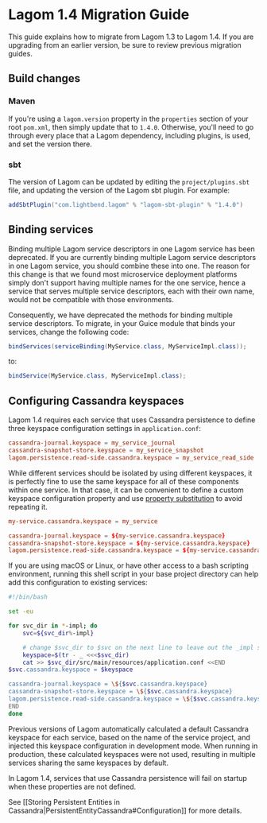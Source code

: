 # Lagom 1.4 Migration Guide

This guide explains how to migrate from Lagom 1.3 to Lagom 1.4. If you are upgrading from an earlier version, be sure to review previous migration guides.

## Build changes

### Maven

If you're using a `lagom.version` property in the `properties` section of your root `pom.xml`, then simply update that to `1.4.0`. Otherwise, you'll need to go through every place that a Lagom dependency, including plugins, is used, and set the version there.

### sbt

The version of Lagom can be updated by editing the `project/plugins.sbt` file, and updating the version of the Lagom sbt plugin. For example:

```scala
addSbtPlugin("com.lightbend.lagom" % "lagom-sbt-plugin" % "1.4.0")
```

## Binding services

Binding multiple Lagom service descriptors in one Lagom service has been deprecated. If you are currently binding multiple Lagom service descriptors in one Lagom service, you should combine these into one. The reason for this change is that we found most microservice deployment platforms simply don't support having multiple names for the one service, hence a service that serves multiple service descriptors, each with their own name, would not be compatible with those environments.

Consequently, we have deprecated the methods for binding multiple service descriptors. To migrate, in your Guice module that binds your services, change the following code:

```java
bindServices(serviceBinding(MyService.class, MyServiceImpl.class));
```

to:

```java
bindService(MyService.class, MyServiceImpl.class);
```

## Configuring Cassandra keyspaces

Lagom 1.4 requires each service that uses Cassandra persistence to define three keyspace configuration settings in `application.conf`:

```conf
cassandra-journal.keyspace = my_service_journal
cassandra-snapshot-store.keyspace = my_service_snapshot
lagom.persistence.read-side.cassandra.keyspace = my_service_read_side
```

While different services should be isolated by using different keyspaces, it is perfectly fine to use the same keyspace for all of these components within one service. In that case, it can be convenient to define a custom keyspace configuration property and use [property substitution](https://github.com/typesafehub/config#factor-out-common-values) to avoid repeating it.

```conf
my-service.cassandra.keyspace = my_service

cassandra-journal.keyspace = ${my-service.cassandra.keyspace}
cassandra-snapshot-store.keyspace = ${my-service.cassandra.keyspace}
lagom.persistence.read-side.cassandra.keyspace = ${my-service.cassandra.keyspace}
```

If you are using macOS or Linux, or have other access to a bash scripting environment, running this shell script in your base project directory can help add this configuration to existing services:

```bash
#!/bin/bash

set -eu

for svc_dir in *-impl; do
    svc=${svc_dir%-impl}

    # change $svc_dir to $svc on the next line to leave out the _impl suffix
    keyspace=$(tr - _ <<<$svc_dir)
    cat >> $svc_dir/src/main/resources/application.conf <<END
$svc.cassandra.keyspace = $keyspace

cassandra-journal.keyspace = \${$svc.cassandra.keyspace}
cassandra-snapshot-store.keyspace = \${$svc.cassandra.keyspace}
lagom.persistence.read-side.cassandra.keyspace = \${$svc.cassandra.keyspace}
END
done
```

Previous versions of Lagom automatically calculated a default Cassandra keyspace for each service, based on the name of the service project, and injected this keyspace configuration in development mode. When running in production, these calculated keyspaces were not used, resulting in multiple services sharing the same keyspaces by default.

In Lagom 1.4, services that use Cassandra persistence will fail on startup when these properties are not defined.

See [[Storing Persistent Entities in Cassandra|PersistentEntityCassandra#Configuration]] for more details.
